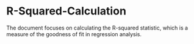 # R-Squared-Calculation
The document focuses on calculating the R-squared statistic, which is a measure of the goodness of fit in regression analysis.
